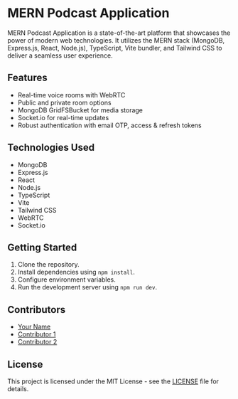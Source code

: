 # MERN Podcast Application

MERN Podcast Application is a state-of-the-art platform that showcases the power of modern web technologies. It utilizes the MERN stack (MongoDB, Express.js, React, Node.js), TypeScript, Vite bundler, and Tailwind CSS to deliver a seamless user experience.

## Features
- Real-time voice rooms with WebRTC
- Public and private room options
- MongoDB GridFSBucket for media storage
- Socket.io for real-time updates
- Robust authentication with email OTP, access & refresh tokens

## Technologies Used
- MongoDB
- Express.js
- React
- Node.js
- TypeScript
- Vite
- Tailwind CSS
- WebRTC
- Socket.io

## Getting Started
1. Clone the repository.
2. Install dependencies using `npm install`.
3. Configure environment variables.
4. Run the development server using `npm run dev`.

## Contributors
- [Your Name](https://github.com/yourusername)
- [Contributor 1](https://github.com/contributor1)
- [Contributor 2](https://github.com/contributor2)

## License
This project is licensed under the MIT License - see the [LICENSE](LICENSE) file for details.
